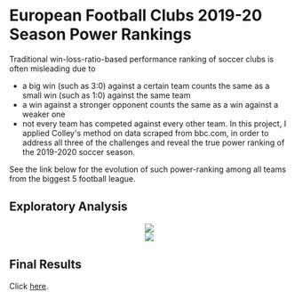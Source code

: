 # European Football Clubs 2019-20 Season Power Rankings

Traditional win-loss-ratio-based performance ranking of soccer clubs is often misleading due to 
* a big win (such as 3:0) against a certain team counts the same as a small win (such as 1:0) against the same team 
* a win against a stronger opponent counts the same as a win against a weaker one 
* not every team has competed against every other team. In this project, I applied Colley's method on data scraped from bbc.com, in order to address all three of the challenges and reveal the true power ranking of the 2019-2020 soccer season.

See the link below for the evolution of such power-ranking among all teams from the biggest 5 football league.

## Exploratory Analysis

<div align="center">
  <img src="https://shawenyao.github.io/R/output/data_incubator/plot1.svg">
</div>

<div align="center">
  <img src="https://shawenyao.github.io/R/output/data_incubator/plot2.svg">
</div>

## Final Results

Click [here](https://www.shawenyao.com/European-Football-Clubs-2019-20-Season-Power-Rankings/).
